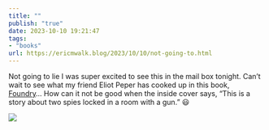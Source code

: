```yaml
---
title: ""
publish: "true"
date: 2023-10-10 19:21:47
tags:
- "books"
url: https://ericmwalk.blog/2023/10/10/not-going-to.html
---
```

Not going to lie I was super excited to see this in the mail box tonight. Can’t wait to see what my friend Eliot Peper has cooked up in this book, [Foundry](https://eliotpeper.com/books/foundry)… How can it not be good when the inside cover says, “This is a story about two spies locked in a room with a gun.” 😃



![](https://ericmwalk.blog/uploads/2023/becdd031be.jpg)